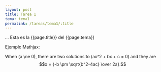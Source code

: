 ```yaml
---
layout: post
title: Tarea 1
tema: tema1
permalink: /tareas/tema1/:title
---
```


...
Esta es la {{page.title}} del {{page.tema}}

Ejemplo Mathjax:


When \(a \ne 0\), there are two solutions to \(ax^2 + bx + c = 0\) and they are
$$x = {-b \pm \sqrt{b^2-4ac} \over 2a}.$$